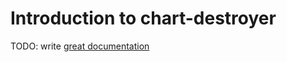 # Introduction to chart-destroyer

TODO: write [great documentation](http://jacobian.org/writing/what-to-write/)
